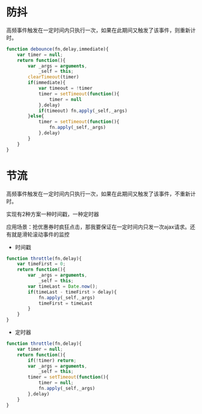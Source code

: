 # 防抖

高频事件触发在一定时间内只执行一次，如果在此期间又触发了该事件，则重新计时。

```javascript
function debounce(fn,delay,immediate){
	var timer = null;
	return function(){
		var _args = arguments,
			_self = this;
		clearTimeout(timer)
		if(immediate){
			var timeout = !timer
			timer = setTimeout(function(){
				timer = null
			},delay)
			if(timeout) fn,apply(_self,_args)
		}else{
			timer = setTimeout(function(){
				fn.apply(_self,_args)
			},delay)
		}
	}
}
```

# 节流

高频事件触发在一定时间内只执行一次，如果在此期间又触发了该事件，不重新计时。

实现有2种方案一种时间戳，一种定时器

应用场景：抢优惠券时疯狂点击，那我要保证在一定时间内只发一次ajax请求。还有就是滑轮滚动事件的监控

- 时间戳

```javascript
function throttle(fn,delay){
	var timeFirst = 0;
	return function(){
		var _args = arguments,
			_self = this;
		var timeLast = Date.now();
        if(timeLast - timeFirst > delay){
        	fn.apply(_self,_args)
        	timeFirst = timeLast
        }
	}
}
```

- 定时器

```javascript
function throttle(fn,delay){
	var timer = null;
	return function(){
		if(!timer) return;
		var _args = arguments,
			_self = this;
		timer = setTimeout(function(){
			timer = null;
			fn.apply(_self,_args)
		},delay)
	}
}
```

